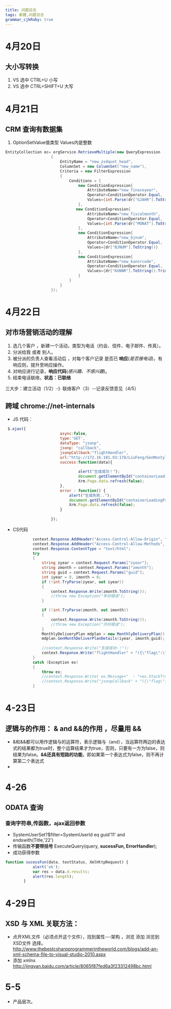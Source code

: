 ```yaml
---
title: 问题日志
tags: 新建,问题日志
grammar_cjkRuby: true
---
```


# 4月20日
## 大小写转换
1. VS  选中 CTRL+U 小写
2. VS 选中  CTRL+SHIFT+U 大写

# 4月21日
## CRM 查询有数据集
1. OptionSetValue值类型 Values内是整数
```cs
EntityCollection ec= orgService.RetrieveMultiple(new QueryExpression
                    {
                        EntityName = "new_zsdquot_head",
                        ColumnSet = new ColumnSet("new_name"),
                        Criteria = new FilterExpression
                        {
                            Conditions = { 
                                new ConditionExpression{
                                    AttributeName="new_finaceyear",
                                    Operator=ConditionOperator.Equal,
                                    Values={int.Parse(dr["GJAHR"].ToString())}
                                },
                               new ConditionExpression{
                                    AttributeName="new_fiscalmonth",
                                    Operator=ConditionOperator.Equal,
                                    Values={int.Parse(dr["MONAT"].ToString())}
                                },
                                new ConditionExpression{
                                    AttributeName="new_bjnum",
                                    Operator=ConditionOperator.Equal,
                                    Values={dr["BJNUM"].ToString()}
                                },
                                new ConditionExpression{
                                    AttributeName="new_kunnrcode",
                                    Operator=ConditionOperator.Equal,
                                    Values={dr["KUNNR"].ToString().Trim().PadLeft(10,'0')}
                                }
                            }
                        }
                    });
```
# 4月22日
## 对市场营销活动的理解 
1. 选几个客户 ，新建一个活动，类型为电话（约会、信件、电子邮件、传真）。
2. 分派给我 或者 别人。
3. 被分派的负责人查看活动后 ，对每个客户记录 是否已 **响应**(*是否接电话*)，有响应则，提升至响应操作。
4. 对响应进行记录，**响应代码**(*感兴趣、不感兴趣*)。
5. 结束电话联络，**状态：已联络**

三大步：建立活动（1/2）-》联络客户（3）--记录反馈意见（4/5）

## 跨域 chrome://net-internals 
* JS 代码：
```javascript
 $.ajax({
						async:false,
						type:'GET',
						dataType: "jsonp",
						jsonp: "callback",
						jsonpCallback:"flightHandler",
						url:"http://172.16.101.93:178/LiuFeng/GenMontylyveryplanHandler.ashx?zyear=" + yearVar + "&zmonth=" + monthVar+"&guid="+entID,
						success:function(data){
							
                                alert("生成成功！");
								document.getElementById("containerLoadingProgress").style.display = "none";
								Xrm.Page.data.refresh(false);
						},
						error : function() {
							alert("生成失败..");
							document.getElementById("containerLoadingProgress").style.display = "none";
							Xrm.Page.data.refresh(false);
						}
						
					});
 ```
* CS代码

```cs
			context.Response.AddHeader("Access-Control-Allow-Origin", "*");
            context.Response.AddHeader("Access-Control-Allow-Methods", "*");
            context.Response.ContentType = "text/html";
            try
            {
                string zyear = context.Request.Params["zyear"];
                string zmonth = context.Request.Params["zmonth"];
                string guid = context.Request.Params["guid"];
                int iyear = 0, imonth = 0;
                if (!int.TryParse(zyear, out iyear))
                {
                    context.Response.Write(zmonth.ToString());
                    //throw new Exception("年份错误");
                }

                if (!int.TryParse(zmonth, out imonth))
                {
                    context.Response.Write(zmonth.ToString());
                    //throw new Exception("月份错误");
                }
                MonthlyDeliveryPlan mdplan = new MonthlyDeliveryPlan();
                mdplan.GenMonthDeliverPlanDetails(iyear, imonth,guid);
                
                //context.Response.Write("生成成功~！");
                context.Response.Write("flightHandler" + "({\"flag\":\"生成成功\"})");
            }
            catch (Exception ex)
            {
                throw ex;
                //context.Response.Write( ex.Message+"  : "+ex.StackTrace);
                //context.Response.Write("jsonpCallback" + "({\"flag\":\"error\"})");
            }
```
# 4-23日
## 逻辑与的作用： & and &&的作用  ，尽量用 &&
* &和&&都可以用作逻辑与的运算符，表示逻辑与（and），当运算符两边的表达式的结果都为true时，整个运算结果才为true，否则，只要有一方为false，则结果为false。**&&还具有短路的功能**，即如果第一个表达式为false，则不再计算第二个表达式
* 
# 4-26 
## ODATA 查询
### 查询字符串,传函数，ajax返回参数
* SystemUserSet?$filter=SystemUserId eq guid'11' and endswith(Title,'22') 
* 传输函数**不要带括号** ExecuteQuery(query, **sucessFun, ErrorHandler**); 
* 成功获得参数
```javascript
function sucessFun(data, textStatus, XmlHttpRequest) {
            alert('ok');
            var res = data.d.results;
            alert(res.length);
        }
```

# 4-29日
## XSD 与 XML 关联方法：
* 点开XML文件（必须点开这个文件），找到属性---架构  ，浏览  添加  浏览到XSD文件 选择。http://www.thebestcsharpprogrammerintheworld.com/blogs/add-an-xml-schema-file-to-visual-studio-2010.aspx
* 添加 xmlns  http://jingyan.baidu.com/article/8065f87fed6a3f23312498bc.html

# 5-5

* 产品层次。




  
  
  
